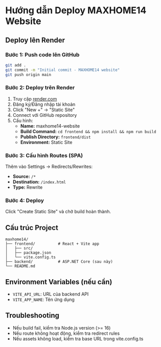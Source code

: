 # Hướng dẫn Deploy MAXHOME14 Website

## Deploy lên Render

### Bước 1: Push code lên GitHub
```bash
git add .
git commit -m "Initial commit - MAXHOME14 website"
git push origin main
```

### Bước 2: Deploy trên Render
1. Truy cập [render.com](https://render.com)
2. Đăng ký/Đăng nhập tài khoản
3. Click "New +" → "Static Site"
4. Connect với GitHub repository
5. Cấu hình:
   - **Name:** maxhome14-website
   - **Build Command:** `cd frontend && npm install && npm run build`
   - **Publish Directory:** `frontend/dist`
   - **Environment:** Static Site

### Bước 3: Cấu hình Routes (SPA)
Thêm vào Settings → Redirects/Rewrites:
- **Source:** `/*`
- **Destination:** `/index.html`
- **Type:** Rewrite

### Bước 4: Deploy
Click "Create Static Site" và chờ build hoàn thành.

## Cấu trúc Project
```
maxhome14/
├── frontend/          # React + Vite app
│   ├── src/
│   ├── package.json
│   └── vite.config.ts
├── backend/           # ASP.NET Core (sau này)
└── README.md
```

## Environment Variables (nếu cần)
- `VITE_API_URL`: URL của backend API
- `VITE_APP_NAME`: Tên ứng dụng

## Troubleshooting
- Nếu build fail, kiểm tra Node.js version (>= 16)
- Nếu route không hoạt động, kiểm tra redirect rules
- Nếu assets không load, kiểm tra base URL trong vite.config.ts
